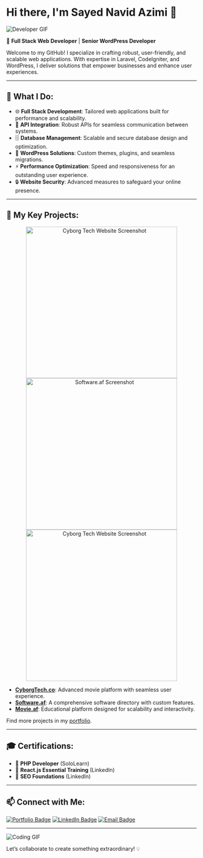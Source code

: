 # Hi there, I'm Sayed Navid Azimi 👋  
![Developer GIF](https://media.giphy.com/media/qgQUggAC3Pfv687qPC/giphy.gif)

🚀 **Full Stack Web Developer** | **Senior WordPress Developer**

Welcome to my GitHub! I specialize in crafting robust, user-friendly, and scalable web applications. With expertise in Laravel, CodeIgniter, and WordPress, I deliver solutions that empower businesses and enhance user experiences.

---

## 🔧 What I Do:
- 🌐 **Full Stack Development**: Tailored web applications built for performance and scalability.
- 🔌 **API Integration**: Robust APIs for seamless communication between systems.
- 🗄️ **Database Management**: Scalable and secure database design and optimization.
- 🎨 **WordPress Solutions**: Custom themes, plugins, and seamless migrations.
- ⚡ **Performance Optimization**: Speed and responsiveness for an outstanding user experience.
- 🔒 **Website Security**: Advanced measures to safeguard your online presence.

---

## 🌟 My Key Projects:
<div align="center">
  <img src="https://snavid.dev/assets/portfolio/Cyborg%20Laptop.jpg" alt="Cyborg Tech Website Screenshot" width="400" />
  <img src="https://snavid.dev/assets/portfolio/software_af.jpg" alt="Software.af Screenshot" width="400" />
   <img src="https://snavid.dev/assets/portfolio/movie_af.jpg" alt="Cyborg Tech Website Screenshot" width="400" />
</div>

- **[CyborgTech.co](https://CyborgTech.co)**: Advanced movie platform with seamless user experience.
- **[Software.af](https://software.af)**: A comprehensive software directory with custom features.
- **[Movie.af](https://movie.af)**: Educational platform designed for scalability and interactivity.

Find more projects in my [portfolio](https://snavid.dev).

---

## 🎓 Certifications:
- 🥇 **PHP Developer** (SoloLearn)
- 🥇 **React.js Essential Training** (LinkedIn)
- 🥇 **SEO Foundations** (LinkedIn)

---

## 📫 Connect with Me:
[![Portfolio Badge](https://img.shields.io/badge/Portfolio-snavid.dev-blue)](https://snavid.dev)
[![LinkedIn Badge](https://img.shields.io/badge/LinkedIn-snavid-informational)](https://www.linkedin.com/in/snavid)
[![Email Badge](https://img.shields.io/badge/Email-me@snavid.dev-critical)](mailto:me@snavid.dev)

---

![Coding GIF](https://media.giphy.com/media/ZVik7pBtu9dNS/giphy.gif)

Let’s collaborate to create something extraordinary! 💡
